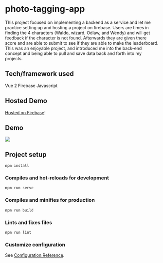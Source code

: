 # photo-tagging-app
This project focused on implementing a backend as a service and let me practice setting up and hosting a project on firebase.
Users are times in finding the 4 characters (Waldo, wizard, Odlaw, and Wendy) and will get feedback if the character is not found.
Afterwards they are given there score and are able to submit to see if they are able to make the leaderboard.
This was an enjoyable project, and introduced me into the back-end concept and being able to pull and save data back and forth
into my projects.


## Tech/framework used
Vue 2
Firebase
Javascript


## Hosted Demo
[Hosted on Firebase](https://where-s-waldo-cf908.web.app/#/)!  


## Demo
![](whereswaldo_demo.gif)


## Project setup
```
npm install
```

### Compiles and hot-reloads for development
```
npm run serve
```

### Compiles and minifies for production
```
npm run build
```

### Lints and fixes files
```
npm run lint
```

### Customize configuration
See [Configuration Reference](https://cli.vuejs.org/config/).
